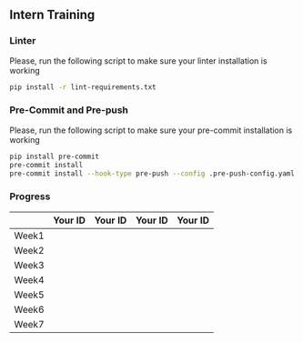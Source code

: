 ## Intern Training

### Linter

Please, run the following script to make sure your linter installation is working

```bash
pip install -r lint-requirements.txt
```

###  Pre-Commit and Pre-push

Please, run the following script to make sure your pre-commit installation is working

```bash
pip install pre-commit
pre-commit install
pre-commit install --hook-type pre-push --config .pre-push-config.yaml
```

### Progress

|  | Your ID | Your ID | Your ID | Your ID |
|---|:-:|---|---|---|
| Week1 |   |   |   |   |
| Week2 |   |   |   |   |
| Week3 |   |   |   |   |
| Week4 |   |   |   |   |
| Week5 |   |   |   |   |
| Week6 |   |   |   |   |
| Week7 |   |   |   |   |
